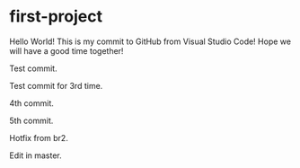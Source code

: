 # first-project
Hello World! This is my commit to GitHub from Visual Studio Code! Hope we will have a good time together!

Test commit.

Test commit for 3rd time.

4th commit.

5th commit.

Hotfix from br2.

Edit in master.